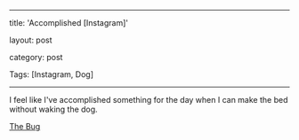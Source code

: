 
---
title: 'Accomplished [Instagram]'

layout: post

category: post

Tags: [Instagram, Dog]

---

I feel like I've accomplished something for the day when I can make the bed without waking the dog.


[The Bug](http:///images/2016/https://www.instagram.com/p/BC-rs2IhXcz/?taken-by=jimmylittle.jpg)
